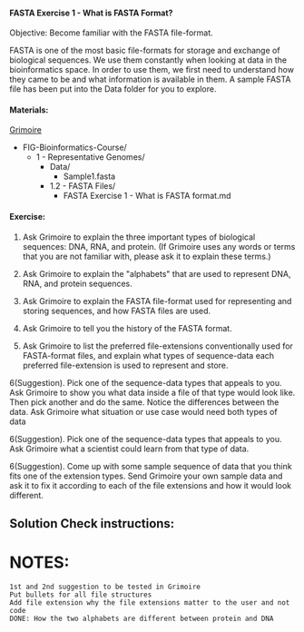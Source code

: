 #### FASTA Exercise 1 - What is FASTA Format?

Objective: Become familiar with the FASTA file-format. 

FASTA is one of the most basic file-formats for storage and exchange of biological sequences. We use them constantly when looking at data in the bioinformatics space. In order to use them, we first need to understand how they came to be and what information is available in them. A sample FASTA file has been put into the Data folder for you to explore. 

#### Materials: 

[Grimoire](https://chat.openai.com/g/g-n7Rs0IK86-grimoire)

* FIG-Bioinformatics-Course/
    * 1 - Representative Genomes/
        * Data/
            * Sample1.fasta
        * 1.2 - FASTA Files/
            * FASTA Exercise 1 - What is FASTA format.md


#### Exercise: 

1. Ask Grimoire to explain the three  important types of biological sequences: DNA, RNA, and protein.
(If Grimoire uses any words or terms that you are not familiar with, please ask it to explain these terms.)

2. Ask Grimoire to explain the "alphabets" that are used to represent DNA, RNA, and protein sequences.

3. Ask Grimoire to explain the FASTA file-format used for representing and storing sequences, and how FASTA files are used.

4. Ask Grimoire to tell you the history of the FASTA format. 

5. Ask Grimoire to list the preferred file-extensions conventionally used for FASTA-format files, and explain what types of sequence-data each preferred file-extension is used to represent and store.

6(Suggestion). Pick one of the sequence-data types that appeals to you. Ask Grimoire to show you what data inside a file of that type would look like. Then pick another and do the same. Notice the differences between the data. 
    Ask Grimoire what situation or use case would need both types of data

6(Suggestion). Pick one of the sequence-data types that appeals to you.  Ask Grimoire what a scientist could learn from that type of data. 

6(Suggestion). Come up with some sample sequence of data that you think fits one of the extension types. Send Grimoire your own sample data and ask it to fix it according to each of the file extensions and how it would look different. 

## Solution Check instructions:


# NOTES:
    1st and 2nd suggestion to be tested in Grimoire
    Put bullets for all file structures
    Add file extension why the file extensions matter to the user and not code 
    DONE: How the two alphabets are different between protein and DNA
